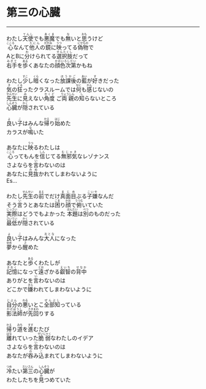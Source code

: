 # 第三の心臓
---
<lyric>
わたし<ruby>天使<rt>てんし</rt></ruby>でも<ruby>悪魔<rt>あくま</rt></ruby>でも<ruby>無<rt>な</rt></ruby>いと<ruby>思<rt>おも</rt></ruby>うけど<br/>
<ruby>心<rt>こころ</rt></ruby>なんて<ruby>他人<rt>たにん</rt></ruby>の<ruby>鏡<rt>かがみ</rt></ruby>に<ruby>映<rt>うつ</rt></ruby>ってる<ruby>偽物<rt>にせもの</rt></ruby>で<br/>
AとBに<ruby>分<rt>わ</rt></ruby>けられてる<ruby>選択肢<rt>せんたくし</rt></ruby>だって<br/>
<ruby>右手<rt>みぎて</rt></ruby>を<ruby>歩<rt>ある</rt></ruby>くあなたの<ruby>顔色次第<rt>かおいろしだい</rt></ruby>かもね<br/>
<br/>
わたし<ruby>少<rt>すこ</rt></ruby>し<ruby>暗<rt>くら</rt></ruby>くなった<ruby>放課後<rt>ほうかご</rt></ruby>の<ruby>藍<rt>あい</rt></ruby>が<ruby>好<rt>す</rt></ruby>きだった<br/>
<ruby>気<rt>き</rt></ruby>の<ruby>狂<rt>くる</rt></ruby>ったクラスルームでは<ruby>何<rt>なに</rt></ruby>も<ruby>感<rt>かん</rt></ruby>じないの<br/>
<ruby>先生<rt>せんせい</rt></ruby>に<ruby>見<rt>み</rt></ruby>えない<ruby>角度<rt>かくど</rt></ruby> ご<ruby>両親<rt>りょうしん</rt></ruby>の<ruby>知<rt>し</rt></ruby>らないところ<br/>
<ruby>心臓<rt>しんぞう</rt></ruby>が<ruby>隠<rt>かく</rt></ruby>されている<br/>
<br/>
<ruby>良<rt>よ</rt></ruby>い<ruby>子<rt>こ</rt></ruby>はみんな<ruby>帰<rt>かえ</rt></ruby>り<ruby>始<rt>はじ</rt></ruby>めた<br/>
カラスが<ruby>鳴<rt>な</rt></ruby>いた<br/>
<br/>
あなたに<ruby>映<rt>うつ</rt></ruby>るわたしは<br/>
<ruby>心<rt>こころ</rt></ruby>ってもんを<ruby>信<rt>しん</rt></ruby>じてる<ruby>無邪気<rt>むじゃき</rt></ruby>なレゾナンス<br/>
さよならを<ruby>言<rt>い</rt></ruby>わないのは<br/>
あなたに<ruby>見抜<rt>みぬ</rt></ruby>かれてしまわないように<br/>
Es...<br/>
<br/>
わたし<ruby>先生<rt>せんせい</rt></ruby>の<ruby>前<rt>まえ</rt></ruby>でだけ<ruby>真面目<rt>まじめ</rt></ruby>ぶる<ruby>子嫌<rt>こいや</rt></ruby>なんだ<br/>
そう<ruby>言<rt>い</rt></ruby>うとあなたは<ruby>困<rt>こま</rt></ruby>り<ruby>顔<rt>かお</rt></ruby>で<ruby>俯<rt>うつむ</rt></ruby>いていた<br/>
<ruby>実際<rt>じっさい</rt></ruby>はどうでもよかった <ruby>本題<rt>ほんだい</rt></ruby>は<ruby>別<rt>べつ</rt></ruby>のものだった<br/>
<ruby>最低<rt>さいてい</rt></ruby>が<ruby>隠<rt>かく</rt></ruby>されている<br/>
<br/>
<ruby>良<rt>よ</rt></ruby>い<ruby>子<rt>こ</rt></ruby>はみんな<ruby>大人<rt>おとな</rt></ruby>になった<br/>
<ruby>夢<rt>ゆめ</rt></ruby>から<ruby>醒<rt>さ</rt></ruby>めた<br/>
<br/>
あなたと<ruby>歩<rt>ある</rt></ruby>くわたしが<br/>
<ruby>記憶<rt>きおく</rt></ruby>になって<ruby>遠<rt>とお</rt></ruby>ざかる<ruby>叡智<rt>えいち</rt></ruby>の<ruby>背中<rt>せなか</rt></ruby><br/>
ありがとを<ruby>言<rt>い</rt></ruby>わないのは<br/>
どこかで<ruby>嫌<rt>きら</rt></ruby>われてしまわないように<br/>
<br/>
<ruby>自分<rt>じぶん</rt></ruby>の<ruby>悪<rt>わる</rt></ruby>いとこ<ruby>全部知<rt>ぜんぶし</rt></ruby>っている<br/>
<ruby>影法師<rt>かげぼうし</rt></ruby>が<ruby>先回<rt>さきまわ</rt></ruby>りする<br/>
<br/>
<ruby>帰<rt>かえ</rt></ruby>り<ruby>道<rt>みち</rt></ruby>を<ruby>進<rt>すす</rt></ruby>むたび<br/>
<ruby>離<rt>はな</rt></ruby>れていった<ruby>脆弱<rt>ぜいじゃく</rt></ruby>なわたしのイデア<br/>
さよならを<ruby>言<rt>い</rt></ruby>わないのは<br/>
あなたが<ruby>吞<rt>の</rt></ruby>み<ruby>込<rt>こ</rt></ruby>まれてしまわないように<br/>
<br/>
<ruby>冷<rt>つめ</rt></ruby>たい<ruby>第三<rt>だいさん</rt></ruby>の<ruby>心臓<rt>しんぞう</rt></ruby>が<br/>
わたしたちを<ruby>見<rt>み</rt></ruby>つめていた<br/>
</lyric>
